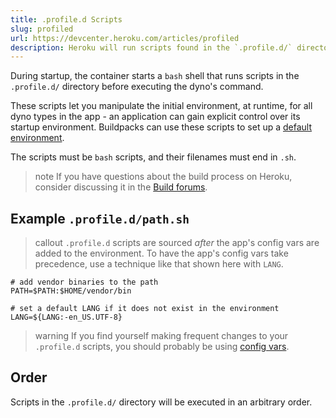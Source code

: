 ```yaml
---
title: .profile.d Scripts
slug: profiled
url: https://devcenter.heroku.com/articles/profiled
description: Heroku will run scripts found in the `.profile.d/` directory of an application during startup, providing you with explicit control over the startup environment.
---
```


During startup, the container starts a `bash` shell that runs scripts in the `.profile.d/` directory before executing the dyno's command.  

These scripts let you manipulate the initial environment, at runtime, for all dyno types in the app - an application can gain explicit control over its startup environment. Buildpacks can use these scripts to set up a [default environment](buildpack-api#default-config-values).

The scripts must be `bash` scripts, and their filenames must end in `.sh`.

> note
> If you have questions about the build process on Heroku, consider discussing it in the [Build forums](https://discussion.heroku.com/category/build).

## Example `.profile.d/path.sh`

>callout
>`.profile.d` scripts are sourced *after* the app's config vars are added to the environment. To have the app's config vars take precedence, use a technique like that shown here with `LANG`.

```term
# add vendor binaries to the path
PATH=$PATH:$HOME/vendor/bin

# set a default LANG if it does not exist in the environment
LANG=${LANG:-en_US.UTF-8}
```

>warning
>If you find yourself making frequent changes to your `.profile.d` scripts, you should probably be using [config vars](config-vars).

## Order

Scripts in the `.profile.d/` directory will be executed in an arbitrary order.